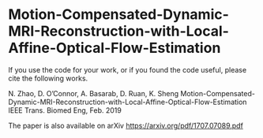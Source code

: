 # Motion-Compensated-Dynamic-MRI-Reconstruction-with-Local-Affine-Optical-Flow-Estimation
If you use the code for your work, or if you found the code useful, please cite the following works.

N. Zhao, D. O’Connor, A. Basarab, D. Ruan, K. Sheng
Motion-Compensated-Dynamic-MRI-Reconstruction-with-Local-Affine-Optical-Flow-Estimation
IEEE Trans. Biomed Eng, Feb. 2019

The paper is also available on arXiv 
https://arxiv.org/pdf/1707.07089.pdf
